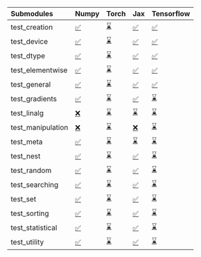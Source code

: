 | Submodules        | Numpy                                                                                                                           | Torch                                                                                                                           | Jax                                                                                                                             | Tensorflow                                                                                                                      |
|:------------------|:--------------------------------------------------------------------------------------------------------------------------------|:--------------------------------------------------------------------------------------------------------------------------------|:--------------------------------------------------------------------------------------------------------------------------------|:--------------------------------------------------------------------------------------------------------------------------------|
| test_creation     | <a href="https://github.com/unifyai/ivy/runs/7960544116?check_suite_focus=true" rel="noopener noreferrer" target="_blank">✅</a> | <a href="https://github.com/unifyai/ivy/runs/7960546141?check_suite_focus=true" rel="noopener noreferrer" target="_blank">⌛</a> | <a href="https://github.com/unifyai/ivy/runs/7960548276?check_suite_focus=true" rel="noopener noreferrer" target="_blank">✅</a> | <a href="https://github.com/unifyai/ivy/runs/7960550681?check_suite_focus=true" rel="noopener noreferrer" target="_blank">✅</a> |
| test_device       | <a href="https://github.com/unifyai/ivy/runs/7960544282?check_suite_focus=true" rel="noopener noreferrer" target="_blank">✅</a> | <a href="https://github.com/unifyai/ivy/runs/7960546281?check_suite_focus=true" rel="noopener noreferrer" target="_blank">⌛</a> | <a href="https://github.com/unifyai/ivy/runs/7960548396?check_suite_focus=true" rel="noopener noreferrer" target="_blank">✅</a> | <a href="https://github.com/unifyai/ivy/runs/7960550813?check_suite_focus=true" rel="noopener noreferrer" target="_blank">✅</a> |
| test_dtype        | <a href="https://github.com/unifyai/ivy/runs/7960544399?check_suite_focus=true" rel="noopener noreferrer" target="_blank">✅</a> | <a href="https://github.com/unifyai/ivy/runs/7960546403?check_suite_focus=true" rel="noopener noreferrer" target="_blank">⌛</a> | <a href="https://github.com/unifyai/ivy/runs/7960548512?check_suite_focus=true" rel="noopener noreferrer" target="_blank">✅</a> | <a href="https://github.com/unifyai/ivy/runs/7960550947?check_suite_focus=true" rel="noopener noreferrer" target="_blank">✅</a> |
| test_elementwise  | <a href="https://github.com/unifyai/ivy/runs/7960544513?check_suite_focus=true" rel="noopener noreferrer" target="_blank">✅</a> | <a href="https://github.com/unifyai/ivy/runs/7960546544?check_suite_focus=true" rel="noopener noreferrer" target="_blank">⌛</a> | <a href="https://github.com/unifyai/ivy/runs/7960548659?check_suite_focus=true" rel="noopener noreferrer" target="_blank">✅</a> | <a href="https://github.com/unifyai/ivy/runs/7960551069?check_suite_focus=true" rel="noopener noreferrer" target="_blank">✅</a> |
| test_general      | <a href="https://github.com/unifyai/ivy/runs/7960544651?check_suite_focus=true" rel="noopener noreferrer" target="_blank">✅</a> | <a href="https://github.com/unifyai/ivy/runs/7960546657?check_suite_focus=true" rel="noopener noreferrer" target="_blank">⌛</a> | <a href="https://github.com/unifyai/ivy/runs/7960548821?check_suite_focus=true" rel="noopener noreferrer" target="_blank">✅</a> | <a href="https://github.com/unifyai/ivy/runs/7960551200?check_suite_focus=true" rel="noopener noreferrer" target="_blank">✅</a> |
| test_gradients    | <a href="https://github.com/unifyai/ivy/runs/7960544791?check_suite_focus=true" rel="noopener noreferrer" target="_blank">✅</a> | <a href="https://github.com/unifyai/ivy/runs/7960546756?check_suite_focus=true" rel="noopener noreferrer" target="_blank">⌛</a> | <a href="https://github.com/unifyai/ivy/runs/7960549026?check_suite_focus=true" rel="noopener noreferrer" target="_blank">✅</a> | <a href="https://github.com/unifyai/ivy/runs/7960551308?check_suite_focus=true" rel="noopener noreferrer" target="_blank">⌛</a> |
| test_linalg       | <a href="https://github.com/unifyai/ivy/runs/7960544894?check_suite_focus=true" rel="noopener noreferrer" target="_blank">❌</a> | <a href="https://github.com/unifyai/ivy/runs/7960546988?check_suite_focus=true" rel="noopener noreferrer" target="_blank">⌛</a> | <a href="https://github.com/unifyai/ivy/runs/7960549141?check_suite_focus=true" rel="noopener noreferrer" target="_blank">⌛</a> | <a href="https://github.com/unifyai/ivy/runs/7960551416?check_suite_focus=true" rel="noopener noreferrer" target="_blank">⌛</a> |
| test_manipulation | <a href="https://github.com/unifyai/ivy/runs/7960545012?check_suite_focus=true" rel="noopener noreferrer" target="_blank">❌</a> | <a href="https://github.com/unifyai/ivy/runs/7960547105?check_suite_focus=true" rel="noopener noreferrer" target="_blank">⌛</a> | <a href="https://github.com/unifyai/ivy/runs/7960549279?check_suite_focus=true" rel="noopener noreferrer" target="_blank">❌</a> | <a href="https://github.com/unifyai/ivy/runs/7960551534?check_suite_focus=true" rel="noopener noreferrer" target="_blank">⌛</a> |
| test_meta         | <a href="https://github.com/unifyai/ivy/runs/7960545143?check_suite_focus=true" rel="noopener noreferrer" target="_blank">✅</a> | <a href="https://github.com/unifyai/ivy/runs/7960547236?check_suite_focus=true" rel="noopener noreferrer" target="_blank">⌛</a> | <a href="https://github.com/unifyai/ivy/runs/7960549481?check_suite_focus=true" rel="noopener noreferrer" target="_blank">⌛</a> | <a href="https://github.com/unifyai/ivy/runs/7960551661?check_suite_focus=true" rel="noopener noreferrer" target="_blank">⌛</a> |
| test_nest         | <a href="https://github.com/unifyai/ivy/runs/7960545257?check_suite_focus=true" rel="noopener noreferrer" target="_blank">✅</a> | <a href="https://github.com/unifyai/ivy/runs/7960547340?check_suite_focus=true" rel="noopener noreferrer" target="_blank">⌛</a> | <a href="https://github.com/unifyai/ivy/runs/7960549619?check_suite_focus=true" rel="noopener noreferrer" target="_blank">✅</a> | <a href="https://github.com/unifyai/ivy/runs/7960551768?check_suite_focus=true" rel="noopener noreferrer" target="_blank">⌛</a> |
| test_random       | <a href="https://github.com/unifyai/ivy/runs/7960545365?check_suite_focus=true" rel="noopener noreferrer" target="_blank">✅</a> | <a href="https://github.com/unifyai/ivy/runs/7960547474?check_suite_focus=true" rel="noopener noreferrer" target="_blank">⌛</a> | <a href="https://github.com/unifyai/ivy/runs/7960549747?check_suite_focus=true" rel="noopener noreferrer" target="_blank">✅</a> | <a href="https://github.com/unifyai/ivy/runs/7960551885?check_suite_focus=true" rel="noopener noreferrer" target="_blank">⌛</a> |
| test_searching    | <a href="https://github.com/unifyai/ivy/runs/7960545491?check_suite_focus=true" rel="noopener noreferrer" target="_blank">✅</a> | <a href="https://github.com/unifyai/ivy/runs/7960547619?check_suite_focus=true" rel="noopener noreferrer" target="_blank">⌛</a> | <a href="https://github.com/unifyai/ivy/runs/7960549903?check_suite_focus=true" rel="noopener noreferrer" target="_blank">✅</a> | <a href="https://github.com/unifyai/ivy/runs/7960552027?check_suite_focus=true" rel="noopener noreferrer" target="_blank">⌛</a> |
| test_set          | <a href="https://github.com/unifyai/ivy/runs/7960545652?check_suite_focus=true" rel="noopener noreferrer" target="_blank">✅</a> | <a href="https://github.com/unifyai/ivy/runs/7960547753?check_suite_focus=true" rel="noopener noreferrer" target="_blank">⌛</a> | <a href="https://github.com/unifyai/ivy/runs/7960550098?check_suite_focus=true" rel="noopener noreferrer" target="_blank">✅</a> | <a href="https://github.com/unifyai/ivy/runs/7960552177?check_suite_focus=true" rel="noopener noreferrer" target="_blank">⌛</a> |
| test_sorting      | <a href="https://github.com/unifyai/ivy/runs/7960545814?check_suite_focus=true" rel="noopener noreferrer" target="_blank">✅</a> | <a href="https://github.com/unifyai/ivy/runs/7960547877?check_suite_focus=true" rel="noopener noreferrer" target="_blank">⌛</a> | <a href="https://github.com/unifyai/ivy/runs/7960550261?check_suite_focus=true" rel="noopener noreferrer" target="_blank">✅</a> | <a href="https://github.com/unifyai/ivy/runs/7960552301?check_suite_focus=true" rel="noopener noreferrer" target="_blank">⌛</a> |
| test_statistical  | <a href="https://github.com/unifyai/ivy/runs/7960545935?check_suite_focus=true" rel="noopener noreferrer" target="_blank">✅</a> | <a href="https://github.com/unifyai/ivy/runs/7960548011?check_suite_focus=true" rel="noopener noreferrer" target="_blank">⌛</a> | <a href="https://github.com/unifyai/ivy/runs/7960550402?check_suite_focus=true" rel="noopener noreferrer" target="_blank">✅</a> | <a href="https://github.com/unifyai/ivy/runs/7960552432?check_suite_focus=true" rel="noopener noreferrer" target="_blank">⌛</a> |
| test_utility      | <a href="https://github.com/unifyai/ivy/runs/7960546042?check_suite_focus=true" rel="noopener noreferrer" target="_blank">✅</a> | <a href="https://github.com/unifyai/ivy/runs/7960548138?check_suite_focus=true" rel="noopener noreferrer" target="_blank">⌛</a> | <a href="https://github.com/unifyai/ivy/runs/7960550541?check_suite_focus=true" rel="noopener noreferrer" target="_blank">✅</a> | <a href="https://github.com/unifyai/ivy/runs/7960552541?check_suite_focus=true" rel="noopener noreferrer" target="_blank">⌛</a> |